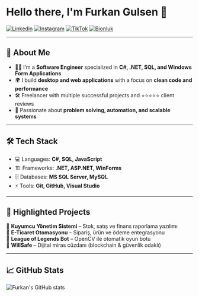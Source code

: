# Hello there, I'm Furkan Gulsen 👋

[![Linkedin](https://img.shields.io/badge/LinkedIn-0A66C2?style=for-the-badge&logo=linkedin&logoColor=white)](https://www.linkedin.com/in/furkan-gulsen-53413137b/) 
[![Instagram](https://img.shields.io/badge/Instagram-E4405F?style=for-the-badge&logo=instagram&logoColor=white)](https://www.instagram.com/furkan.gulsen.01/) 
[![TikTok](https://img.shields.io/badge/TikTok-000000?style=for-the-badge&logo=tiktok&logoColor=white)](https://www.tiktok.com/@furkan.gulsen) 
[![Bionluk](https://img.shields.io/badge/Bionluk-FF6600?style=for-the-badge&logo=freelancer&logoColor=white)](https://bionluk.com/crstyal) 

---

## 🚀 About Me
- 👨‍💻 I’m a **Software Engineer** specialized in **C#, .NET, SQL, and Windows Form Applications**  
- 🌍 I build **desktop and web applications** with a focus on **clean code and performance**  
- 🛠 Freelancer with multiple successful projects and ⭐⭐⭐⭐⭐ client reviews  
- 🎯 Passionate about **problem solving, automation, and scalable systems**  

---

## 🛠 Tech Stack
- 💻 Languages: **C#, SQL, JavaScript**  
- 🏗 Frameworks: **.NET, ASP.NET, WinForms**  
- 🗄 Databases: **MS SQL Server, MySQL**  
- ⚡ Tools: **Git, GitHub, Visual Studio**  

---

## 📌 Highlighted Projects
🔹 **Kuyumcu Yönetim Sistemi** – Stok, satış ve finans raporlama yazılımı  
🔹 **E-Ticaret Otomasyonu** – Sipariş, ürün ve ödeme entegrasyonu  
🔹 **League of Legends Bot** – OpenCV ile otomatik oyun botu  
🔹 **WillSafe** – Dijital miras cüzdanı (blockchain & güvenlik odaklı)  

---

## 📈 GitHub Stats
![Furkan's GitHub stats](https://github-readme-stats.vercel.app/api?username=FurkanGulsen-Dev&show_icons=true&theme=radical)
